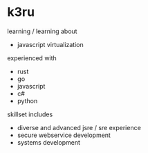 # k3ru

learning / learning about

- javascript virtualization

experienced with

- rust
- go
- javascript
- c#
- python

skillset includes

- diverse and advanced jsre / sre experience
- secure webservice development 
- systems development





